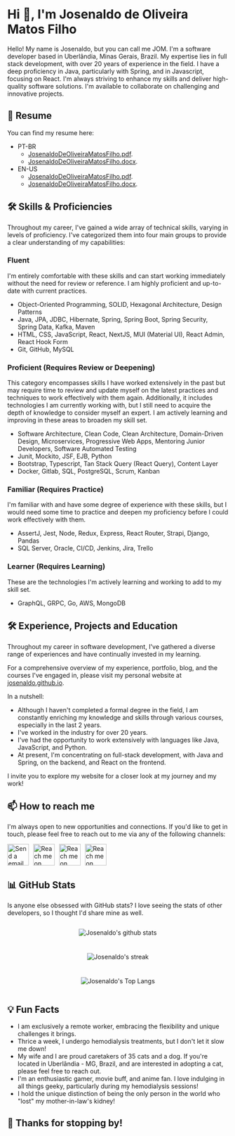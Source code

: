 # Hi 👋, I'm Josenaldo de Oliveira Matos Filho

Hello! My name is Josenaldo, but you can call me JOM. I'm a software developer based in Uberlândia, Minas Gerais, Brazil. My expertise lies in full stack development, with over 20 years of experience in the field. I have a deep proficiency in Java, particularly with Spring, and in Javascript, focusing on React. I'm always striving to enhance my skills and deliver high-quality software solutions. I'm available to collaborate on challenging and innovative projects.

## 📃 Resume

You can find my resume here:

- PT-BR
  - [JosenaldoDeOliveiraMatosFilho.pdf](/resume/pt/JosenaldoDeOliveiraMatosFilho.pdf).
  - [JosenaldoDeOliveiraMatosFilho.docx](/resume/pt/JosenaldoDeOliveiraMatosFilho.docx).
- EN-US
  - [JosenaldoDeOliveiraMatosFilho.pdf](/resume/en/JosenaldoDeOliveiraMatosFilho.pdf).
  - [JosenaldoDeOliveiraMatosFilho.docx](/resume/en/JosenaldoDeOliveiraMatosFilho.docx).

## 🛠️ Skills & Proficiencies

Throughout my career, I've gained a wide array of technical skills, varying in levels of proficiency. I've categorized them into four main groups to provide a clear understanding of my capabilities:

### Fluent

I'm entirely comfortable with these skills and can start working immediately without the need for review or reference. I am highly proficient and up-to-date with current practices.

- Object-Oriented Programming, SOLID, Hexagonal Architecture, Design Patterns
- Java, JPA, JDBC, Hibernate, Spring, Spring Boot, Spring Security, Spring Data, Kafka, Maven
- HTML, CSS, JavaScript, React, NextJS, MUI (Material UI), React Admin, React Hook Form
- Git, GitHub, MySQL

### Proficient (Requires Review or Deepening)

This category encompasses skills I have worked extensively in the past but may require time to review and update myself on the latest practices and techniques to work effectively with them again. Additionally, it includes technologies I am currently working with, but I still need to acquire the depth of knowledge to consider myself an expert. I am actively learning and improving in these areas to broaden my skill set.

- Software Architecture, Clean Code, Clean Architecture, Domain-Driven Design, Microservices, Progressive Web Apps, Mentoring Junior Developers, Software Automated Testing
- Junit, Mockito, JSF, EJB, Python
- Bootstrap, Typescript, Tan Stack Query (React Query), Content Layer
- Docker, Gitlab, SQL, PostgreSQL, Scrum, Kanban

### Familiar (Requires Practice)

I'm familiar with and have some degree of experience with these skills, but I would need some time to practice and deepen my proficiency before I could work effectively with them.

- AssertJ, Jest, Node, Redux, Express, React Router, Strapi, Django, Pandas
- SQL Server, Oracle, CI/CD, Jenkins, Jira, Trello

### Learner (Requires Learning)

These are the technologies I'm actively learning and working to add to my skill set.

- GraphQL, GRPC, Go, AWS, MongoDB

## 🛠️ Experience, Projects and Education

Throughout my career in software development, I've gathered a diverse range of experiences and have continually invested in my learning.

For a comprehensive overview of my experience, portfolio, blog, and the courses I've engaged in, please visit my personal website at [josenaldo.github.io](https://josenaldo.github.io).

In a nutshell:

- Although I haven't completed a formal degree in the field, I am constantly enriching my knowledge and skills through various courses, especially in the last 2 years.
- I've worked in the industry for over 20 years.
- I've had the opportunity to work extensively with languages like Java, JavaScript, and Python.
- At present, I'm concentrating on full-stack development, with Java and Spring, on the backend, and React on the frontend.

I invite you to explore my website for a closer look at my journey and my work!

## 📫 How to reach me

I'm always open to new opportunities and connections. If you'd like to get in touch, please feel free to reach out to me via any of the following channels:

<div style="display: flex; flex-direction: row; gap: 10px; flex-wrap: wrap;">

  <a href='mailto:josenaldo@gmail.com' target='_blank'>
    <img alt="Send a email" src="https://img.shields.io/badge/gmail-EA4335.svg?style=for-the-badge&logo=gmail&logoColor=fff" height="49px" />
  </a>

  <a href='https://github.com/josenaldo' target='_blank'>
    <img alt="Reach me on Github" src="https://img.shields.io/badge/github-%23181717.svg?style=for-the-badge&logo=github&logoColor=fff" height="49px">
  </a>

  <a href='https://wa.me/+5534991830215' target='_blank'>
    <img alt="Reach me on Whatsapp" src="https://img.shields.io/badge/whatsapp-%2325D366.svg?style=for-the-badge&logo=whatsapp&logoColor=fff" height="49px" />
  </a>

  <a href='https://www.linkedin.com/in/josenaldo' target='_blank'>
    <img alt="Reach me on Linkedin" src="https://img.shields.io/badge/linkedin-0A66C2.svg?style=for-the-badge&logo=linkedin&logoColor=fff" height="49px" />
  </a>
</div>

## 📊 GitHub Stats

Is anyone else obsessed with GitHub stats? I love seeing the stats of other developers, so I thought I'd share mine as well.

<div style="display: flex; flex-direction: column; gap: 10px; flex-wrap: wrap; align-items: center;">

![Josenaldo's github stats](https://github-readme-stats.vercel.app/api?username=josenaldo&show_icons=true&theme=tokyonight)

![Josenaldo's streak](https://github-readme-streak-stats.herokuapp.com/?user=josenaldo&theme=tokyonight)

![Josenaldo's Top Langs](https://github-readme-stats.vercel.app/api/top-langs/?username=josenaldo&theme=tokyonight&layout=compact)

</div>

## 💡 Fun Facts

- I am exclusively a remote worker, embracing the flexibility and unique challenges it brings.
- Thrice a week, I undergo hemodialysis treatments, but I don't let it slow me down!
- My wife and I are proud caretakers of 35 cats and a dog. If you're located in Uberlândia - MG, Brazil, and are interested in adopting a cat, please feel free to reach out.
- I'm an enthusiastic gamer, movie buff, and anime fan. I love indulging in all things geeky, particularly during my hemodialysis sessions!
- I hold the unique distinction of being the only person in the world who "lost" my mother-in-law's kidney!

## 🙏 Thanks for stopping by!